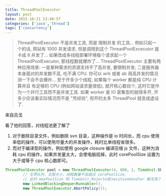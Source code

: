 ```yaml
---
title: ThreadPoolExecutor
layout: post
date: 2015-10-21 13:48:57
categories: ['java','thread']
tags: ['concurrency']
---
```

> ThreadPoolExecutor 不是并发工具, 而是 限制并发 的工具...
  例如只起一个的话, 网站有 1000 并发请求, 但是调用到这个 ThreadPoolExcecutor 就卡成 8 并发了...
  如果改成多线程部署环境每个请求起一个 ThreadPoolExecutor, 那线程数就爆炸了...
  ThreadPoolExecutor 主要有两种应用场景: 一是某种需求的资源支持不了高并发, 要限制并发; 二是服务器本身面对的并发数不高, 吃不满 CPU. 你可以 wrk 或者 ab 用高并发的情况测一下会不会爆炸...
  至于开多少个线程, 如果每个 worker 都是纯 CPU 计算并且 有足够的 CPU (例如网站请求量很低), 就开核心数目个, 这时它是作为一个并行工具而不是并发工具.
  如果 worker 是 IO 密集型的就得多开, 开多少应该看实际情况而不是 "凭经验", 但开的太多 ThreadPool 就变成虚设了.

来自吕戈

看了他的回答，对线程池更了解了


1. 对于删除目录文件，例如删除 svn 目录，这种操作是 io 时间长，而 cpu 使用率低的操作，可以使用尽量大的并发操作，耗时比单线程省很多。
2. 而对于编译型的操作，例如使用 google closure 编译压缩 js 文件，这种为消耗 cpu 的操作，如果并发量太大，会使电脑挂掉，此时 corePoolSize 设置为大于或等于 cpu 核心数即可。
```java
ThreadPoolExecutor pool = new ThreadPoolExecutor(4, 800, 1, TimeUnit.SECONDS,
        // 无界队列，无限大小，线程数量不会超过 corePoolSize,
        // 此时 maxPoolSize 和 TimeUnit,RejectedExecutionHandler 都无用了
        new LinkedBlockingDeque<Runnable>(),
        new ThreadPoolExecutor.AbortPolicy());
```
